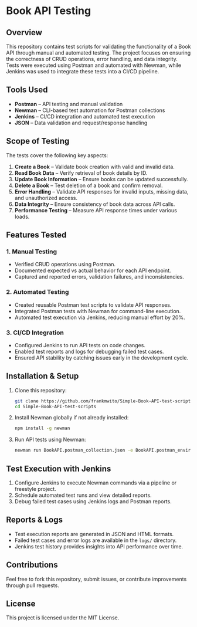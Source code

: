 # Book API Testing

## Overview
This repository contains test scripts for validating the functionality of a Book API through manual and automated testing. The project focuses on ensuring the correctness of CRUD operations, error handling, and data integrity. Tests were executed using Postman and automated with Newman, while Jenkins was used to integrate these tests into a CI/CD pipeline.

## Tools Used
- **Postman** – API testing and manual validation
- **Newman** – CLI-based test automation for Postman collections
- **Jenkins** – CI/CD integration and automated test execution
- **JSON** – Data validation and request/response handling

## Scope of Testing
The tests cover the following key aspects:
1. **Create a Book** – Validate book creation with valid and invalid data.
2. **Read Book Data** – Verify retrieval of book details by ID.
3. **Update Book Information** – Ensure books can be updated successfully.
4. **Delete a Book** – Test deletion of a book and confirm removal.
5. **Error Handling** – Validate API responses for invalid inputs, missing data, and unauthorized access.
6. **Data Integrity** – Ensure consistency of book data across API calls.
7. **Performance Testing** – Measure API response times under various loads.

## Features Tested
### 1. **Manual Testing**
- Verified CRUD operations using Postman.
- Documented expected vs actual behavior for each API endpoint.
- Captured and reported errors, validation failures, and inconsistencies.

### 2. **Automated Testing**
- Created reusable Postman test scripts to validate API responses.
- Integrated Postman tests with Newman for command-line execution.
- Automated test execution via Jenkins, reducing manual effort by 20%.

### 3. **CI/CD Integration**
- Configured Jenkins to run API tests on code changes.
- Enabled test reports and logs for debugging failed test cases.
- Ensured API stability by catching issues early in the development cycle.

## Installation & Setup
1. Clone this repository:
   ```sh
   git clone https://github.com/frankmwito/Simple-Book-API-test-scripts.git
   cd Simple-Book-API-test-scripts
   ```
2. Install Newman globally if not already installed:
   ```sh
   npm install -g newman
   ```
3. Run API tests using Newman:
   ```sh
   newman run BookAPI.postman_collection.json -e BookAPI.postman_environment.json
   ```

## Test Execution with Jenkins
1. Configure Jenkins to execute Newman commands via a pipeline or freestyle project.
2. Schedule automated test runs and view detailed reports.
3. Debug failed test cases using Jenkins logs and Postman reports.

## Reports & Logs
- Test execution reports are generated in JSON and HTML formats.
- Failed test cases and error logs are available in the `logs/` directory.
- Jenkins test history provides insights into API performance over time.

## Contributions
Feel free to fork this repository, submit issues, or contribute improvements through pull requests.

## License
This project is licensed under the MIT License.

